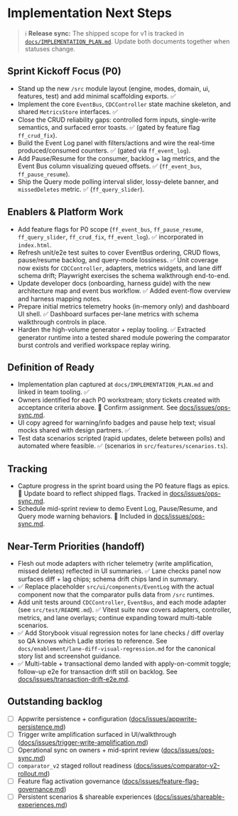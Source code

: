 # Implementation Next Steps

> ℹ️ **Release sync:** The shipped scope for v1 is tracked in [`docs/IMPLEMENTATION_PLAN.md`](./IMPLEMENTATION_PLAN.md#current-release-scope-v1-0-0). Update both documents together when statuses change.

## Sprint Kickoff Focus (P0)
- Stand up the new `/src` module layout (engine, modes, domain, ui, features, test) and add minimal scaffolding exports. ✅
- Implement the core `EventBus`, `CDCController` state machine skeleton, and shared `MetricsStore` interfaces. ✅
- Close the CRUD reliability gaps: controlled form inputs, single-write semantics, and surfaced error toasts. ✅ (gated by feature flag `ff_crud_fix`).
- Build the Event Log panel with filters/actions and wire the real-time produced/consumed counters. ✅ (gated via `ff_event_log`).
- Add Pause/Resume for the consumer, backlog + lag metrics, and the Event Bus column visualizing queued offsets. ✅ (`ff_event_bus`, `ff_pause_resume`).
- Ship the Query mode polling interval slider, lossy-delete banner, and `missedDeletes` metric. ✅ (`ff_query_slider`).

## Enablers & Platform Work
- Add feature flags for P0 scope (`ff_event_bus`, `ff_pause_resume`, `ff_query_slider`, `ff_crud_fix`, `ff_event_log`). ✅ incorporated in `index.html`.
- Refresh unit/e2e test suites to cover EventBus ordering, CRUD flows, pause/resume backlog, and query-mode lossiness. ✅ Unit coverage now exists for `CDCController`, adapters, metrics widgets, and lane diff schema drift; Playwright exercises the schema walkthrough end-to-end.
- Update developer docs (onboarding, harness guide) with the new architecture map and event bus workflow. ✅ Added event-flow overview and harness mapping notes.
- Prepare initial metrics telemetry hooks (in-memory only) and dashboard UI shell. ✅ Dashboard surfaces per-lane metrics with schema walkthrough controls in place.
- Harden the high-volume generator + replay tooling. ✅ Extracted generator runtime into a tested shared module powering the comparator burst controls and verified workspace replay wiring.

## Definition of Ready
- Implementation plan captured at `docs/IMPLEMENTATION_PLAN.md` and linked in team tooling. ✅
- Owners identified for each P0 workstream; story tickets created with acceptance criteria above. 🔄 Confirm assignment. See [docs/issues/ops-sync.md](./issues/ops-sync.md).
- UI copy agreed for warning/info badges and pause help text; visual mocks shared with design partners. ✅
- Test data scenarios scripted (rapid updates, delete between polls) and automated where feasible. ✅ (scenarios in `src/features/scenarios.ts`).

## Tracking
- Capture progress in the sprint board using the P0 feature flags as epics. 🔄 Update board to reflect shipped flags. Tracked in [docs/issues/ops-sync.md](./issues/ops-sync.md).
- Schedule mid-sprint review to demo Event Log, Pause/Resume, and Query mode warning behaviors. 🔄 Included in [docs/issues/ops-sync.md](./issues/ops-sync.md).

## Near-Term Priorities (handoff)
- Flesh out mode adapters with richer telemetry (write amplification, missed deletes) reflected in UI summaries. ✅ Lane checks panel now surfaces diff + lag chips; schema drift chips land in summary.
- ✅ Replace placeholder `src/ui/components/EventLog` with the actual component now that the comparator pulls data from `/src` runtimes.
- Add unit tests around `CDCController`, `EventBus`, and each mode adapter (see `src/test/README.md`). ✅ Vitest suite now covers adapters, controller, metrics, and lane overlays; continue expanding toward multi-table scenarios.
- ✅ Add Storybook visual regression notes for lane checks / diff overlay so QA knows which Ladle stories to reference. See `docs/enablement/lane-diff-visual-regression.md` for the canonical story list and screenshot guidance.
- ✅ Multi-table + transactional demo landed with apply-on-commit toggle; follow-up e2e for transaction drift still on backlog. See [docs/issues/transaction-drift-e2e.md](./issues/transaction-drift-e2e.md).

## Outstanding backlog
- [ ] Appwrite persistence + configuration ([docs/issues/appwrite-persistence.md](./issues/appwrite-persistence.md))
- [ ] Trigger write amplification surfaced in UI/walkthrough ([docs/issues/trigger-write-amplification.md](./issues/trigger-write-amplification.md))
- [ ] Operational sync on owners + mid-sprint review ([docs/issues/ops-sync.md](./issues/ops-sync.md))
- [ ] `comparator_v2` staged rollout readiness ([docs/issues/comparator-v2-rollout.md](./issues/comparator-v2-rollout.md))
- [ ] Feature flag activation governance ([docs/issues/feature-flag-governance.md](./issues/feature-flag-governance.md))
- [ ] Persistent scenarios & shareable experiences ([docs/issues/shareable-experiences.md](./issues/shareable-experiences.md))
